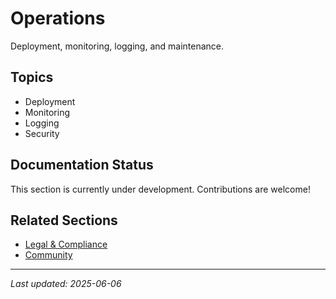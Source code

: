 # Operations

Deployment, monitoring, logging, and maintenance.

## Topics

- Deployment
- Monitoring
- Logging
- Security

## Documentation Status

This section is currently under development. Contributions are welcome!

## Related Sections

- [Legal & Compliance](../10-legal-compliance/README.md)
- [Community](../11-community/README.md)

---

*Last updated: 2025-06-06*
